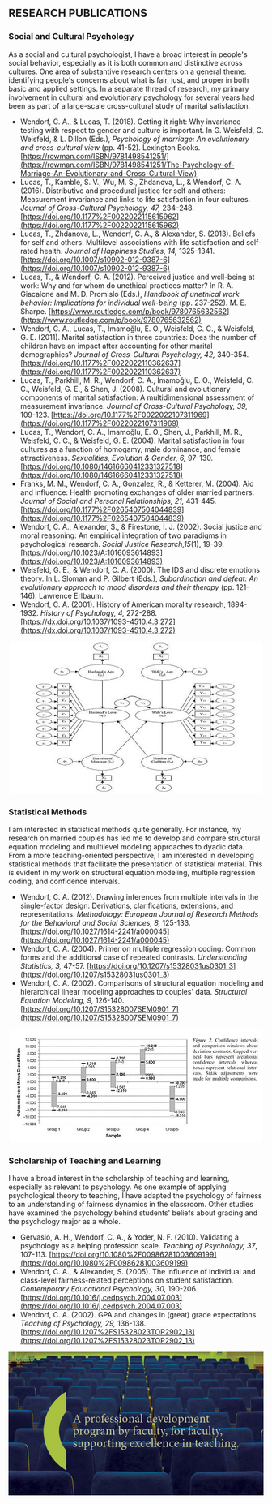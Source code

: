 ## RESEARCH PUBLICATIONS

### Social and Cultural Psychology

As a social and cultural psychologist, I have a broad interest in people's social behavior, especially as it is both common and distinctive across cultures. One area of substantive research centers on a general theme: identifying people's concerns about what is fair, just, and proper in both basic and applied settings. In a separate thread of research, my primary involvement in cultural and evolutionary psychology for several years had been as part of a large-scale cross-cultural study of marital satisfaction.

- Wendorf, C. A., & Lucas, T. (2018). Getting it right: Why invariance testing with respect to gender and culture is important. In G. Weisfeld, C. Weisfeld, & L. Dillon (Eds.), *Psychology of marriage: An evolutionary and cross-cultural view* (pp. 41-52). Lexington Books. [https://rowman.com/ISBN/9781498541251/](https://rowman.com/ISBN/9781498541251/The-Psychology-of-Marriage-An-Evolutionary-and-Cross-Cultural-View)
- Lucas, T., Kamble, S. V., Wu, M. S., Zhdanova, L., & Wendorf, C. A. (2016). Distributive and procedural justice for self and others: Measurement invariance and links to life satisfaction in four cultures. *Journal of Cross-Cultural Psychology, 47,* 234–248. [https://doi.org/10.1177%2F0022022115615962](https://doi.org/10.1177%2F0022022115615962)
- Lucas, T., Zhdanova, L., Wendorf, C. A., & Alexander, S. (2013). Beliefs for self and others: Multilevel associations with life satisfaction and self-rated health. *Journal of Happiness Studies, 14,* 1325-1341. [https://doi.org/10.1007/s10902-012-9387-6](https://doi.org/10.1007/s10902-012-9387-6)
- Lucas, T., & Wendorf, C. A. (2012). Perceived justice and well-being at work: Why and for whom do unethical practices matter? In R. A. Giacalone and M. D. Promislo (Eds.), *Handbook of unethical work behavior: Implications for individual well-being* (pp. 237-252). M. E. Sharpe. [https://www.routledge.com/p/book/9780765632562](https://www.routledge.com/p/book/9780765632562)
- Wendorf, C. A., Lucas, T., İmamoğlu, E. O., Weisfeld, C. C., & Weisfeld, G. E. (2011). Marital satisfaction in three countries: Does the number of children have an impact after accounting for other marital demographics? *Journal of Cross-Cultural Psychology, 42,* 340-354. [https://doi.org/10.1177%2F0022022110362637](https://doi.org/10.1177%2F0022022110362637)
- Lucas, T., Parkhill, M. R., Wendorf, C. A., İmamoğlu, E. O., Weisfeld, C. C., Weisfeld, G. E., & Shen, J. (2008). Cultural and evolutionary components of marital satisfaction: A multidimensional assessment of measurement invariance. *Journal of Cross-Cultural Psychology, 39,* 109-123. [https://doi.org/10.1177%2F0022022107311969](https://doi.org/10.1177%2F0022022107311969)
- Lucas, T., Wendorf, C. A., İmamoğlu, E. O., Shen, J., Parkhill, M. R., Weisfeld, C. C., & Weisfeld, G. E. (2004). Marital satisfaction in four cultures as a function of homogamy, male dominance, and female attractiveness. *Sexualities, Evolution & Gender, 6,* 97-130. [https://doi.org/10.1080/14616660412331327518](https://doi.org/10.1080/14616660412331327518)
- Franks, M. M., Wendorf, C. A., Gonzalez, R., & Ketterer, M. (2004). Aid and influence: Health promoting exchanges of older married partners. *Journal of Social and Personal Relationships, 21,* 431-445. [https://doi.org/10.1177%2F0265407504044839](https://doi.org/10.1177%2F0265407504044839)
- Wendorf, C. A., Alexander, S., & Firestone, I. J. (2002). Social justice and moral reasoning: An empirical integration of two paradigms in psychological research. *Social Justice Research,15*(1), 19-39. [https://doi.org/10.1023/A:1016093614893](https://doi.org/10.1023/A:1016093614893)
- Weisfeld, G. E., & Wendorf, C. A. (2000). The IDS and discrete emotions theory. In L. Sloman and P. Gilbert (Eds.), *Subordination and defeat: An evolutionary approach to mood disorders and their therapy* (pp. 121-146). Lawrence Erlbaum.
- Wendorf, C. A. (2001). History of American morality research, 1894-1932. *History of Psychology, 4,* 272-288. [https://dx.doi.org/10.1037/1093-4510.4.3.272](https://dx.doi.org/10.1037/1093-4510.4.3.272)

<p align="center" class=icon><kbd><img src="NumberChildren.jpg"></kbd></p>

### Statistical Methods

I am interested in statistical methods quite generally. For instance, my research on married couples has led me to develop and compare structural equation modeling and multilevel modeling approaches to dyadic data. From a more teaching-oriented perspective, I am interested in developing statistical methods that facilitate the presentation of statistical material. This is evident in my work on structural equation modeling, multiple regression coding, and confidence intervals.

- Wendorf, C. A. (2012). Drawing inferences from multiple intervals in the single-factor design: Derivations, clarifications, extensions, and representations. *Methodology: European Journal of Research Methods for the Behavioral and Social Sciences, 8,* 125-133. [https://doi.org/10.1027/1614-2241/a000045](https://doi.org/10.1027/1614-2241/a000045)
- Wendorf, C. A. (2004). Primer on multiple regression coding: Common forms and the additional case of repeated contrasts. *Understanding Statistics, 3,* 47-57. [https://doi.org/10.1207/s15328031us0301_3](https://doi.org/10.1207/s15328031us0301_3)
- Wendorf, C. A. (2002). Comparisons of structural equation modeling and hierarchical linear modeling approaches to couples' data. *Structural Equation Modeling, 9,* 126-140. [https://doi.org/10.1207/S15328007SEM0901_7](https://doi.org/10.1207/S15328007SEM0901_7)

<p align="center" class=icon><kbd><img src="ConfidenceIntervals.jpg"></kbd></p>

### Scholarship of Teaching and Learning

I have a broad interest in the scholarship of teaching and learning, especially as relevant to psychology. As one example of applying psychological theory to teaching, I have adapted the psychology of fairness to an understanding of fairness dynamics in the classroom. Other studies have examined the psychology behind students' beliefs about grading and the psychology major as a whole.

- Gervasio, A. H., Wendorf, C. A., & Yoder, N. F. (2010). Validating a psychology as a helping profession scale. *Teaching of Psychology, 37*, 107-113. [https://doi.org/10.1080%2F00986281003609199](https://doi.org/10.1080%2F00986281003609199)
- Wendorf, C. A., & Alexander, S. (2005). The influence of individual and class-level fairness-related perceptions on student satisfaction. *Contemporary Educational Psychology, 30,* 190-206. [https://doi.org/10.1016/j.cedpsych.2004.07.003](https://doi.org/10.1016/j.cedpsych.2004.07.003)
- Wendorf, C. A. (2002). GPA and changes in (great) grade expectations. *Teaching of Psychology, 29,* 136-138. [https://doi.org/10.1207%2FS15328023TOP2902_13](https://doi.org/10.1207%2FS15328023TOP2902_13)

<p align="center" class=icon><kbd><img src="FACETS.jpg"></kbd></p>
